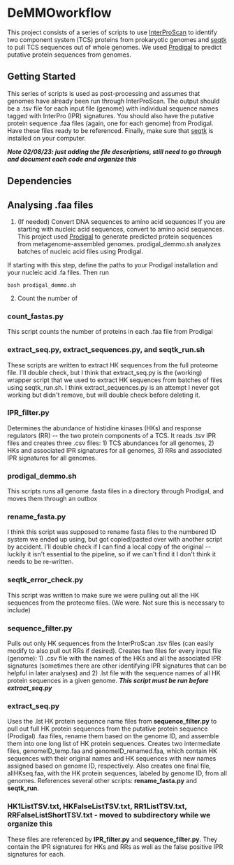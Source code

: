 # DeMMOworkflow

This project consists of a series of scripts to use [InterProScan](https://github.com/ebi-pf-team/interproscan) to identify two component system (TCS) proteins from prokaryotic genomes and [seqtk](https://github.com/lh3/seqtk) to pull TCS sequences out of whole genomes. We used [Prodigal](https://github.com/hyattpd/Prodigal) to predict putative protein sequences from genomes. 

## Getting Started 

This series of scripts is used as post-processing and assumes that genomes have already been run through InterProScan. The output should be a .tsv file for each input file (genome) with individual sequence names tagged with InterPro (IPR) signatures. You should also have the putative protein sequence .faa files (again, one for each genome) from Prodigal. Have these files ready to be referenced. Finally, make sure that [seqtk](https://github.com/lh3/seqtk) is installed on your computer. 

***Note 02/08/23: just adding the file descriptions, still need to go through and document each code and organize this***

## Dependencies

## Analysing .faa files 
1. (If needed) Convert DNA sequences to amino acid sequences
If you are starting with nucleic acid sequences, convert to amino acid sequences. This project used [Prodigal](https://github.com/hyattpd/Prodigal "Prodigal") to generate predicted protein sequences from metagenome-assembled genomes. prodigal_demmo.sh analyzes batches of nucleic acid files using Prodigal.

If starting with this step, define the paths to your Prodigal installation and your nucleic acid .fa files. Then run

`bash prodigal_demmo.sh`

2. Count the number of

### count_fastas.py
This script counts the number of proteins in each .faa file from Prodigal

### extract_seq.py, extract_sequences.py, and seqtk_run.sh
These scripts are written to extract HK sequences from the full proteome file. I'll double check, but I think that extract_seq.py is the (working) wrapper script that we used to extract HK sequences from batches of files using seqtk_run.sh. I think extract_sequences.py is an attempt I never got working but didn't remove, but will double check before deleting it.

### IPR_filter.py 
Determines the abundance of histidine kinases (HKs) and response regulators (RR) -- the two protein components of a TCS. It reads .tsv IPR files and creates three .csv files: 1) TCS abundances for all genomes, 2) HKs and associated IPR signatures for all genomes, 3) RRs and associated IPR signatures for all genomes.

### prodigal_demmo.sh
This scripts runs all genome .fasta files in a directory through Prodigal, and moves them through an outbox

### rename_fasta.py
I think this script was supposed to rename fasta files to the numbered ID system we ended up using, but got copied/pasted over with another script by accident. I'll double check if I can find a local copy of the original -- luckily it isn't essential to the pipeline, so if we can't find it I don't think it needs to be re-written.

### seqtk_error_check.py
This script was written to make sure we were pulling out all the HK sequences from the proteome files. (We were. Not sure this is necessary to include)

### sequence_filter.py 
Pulls out only HK sequences from the InterProScan .tsv files (can easily modify to also pull out RRs if desired). Creates two files for every input file (genome): 1) .csv file with the names of the HKs and all the associated IPR signatures (sometimes there are other identifying IPR signatures that can be helpful in later analyses) and 2) .lst file with the sequence names of all HK protein sequences in a given genome. 
***This script must be run before extract_seq.py***

### extract_seq.py
Uses the .lst HK protein sequence name files from **sequence_filter.py** to pull out full HK protein sequences from the putative protein sequence (Prodigal) .faa files, rename them based on the genome ID, and assemble them into one long list of HK protein sequences. Creates two intermediate files, genomeID_temp.faa and genomeID_renamed.faa, which contain HK sequences with their original names and HK sequences with new names assigned based on genome ID, respectively. Also creates one final file, allHKseq.faa, with the HK protein sequences, labeled by genome ID, from all genomes. 
References several other scripts: **rename_fasta.py** and **seqtk_run**. 

### HK1ListTSV.txt, HKFalseListTSV.txt, RR1ListTSV.txt, RRFalseListShortTSV.txt - moved to subdirectory while we organize this
These files are referenced by **IPR_filter.py** and **sequence_filter.py**. They contain the IPR signatures for HKs and RRs as well as the false positive IPR signatures for each. 




